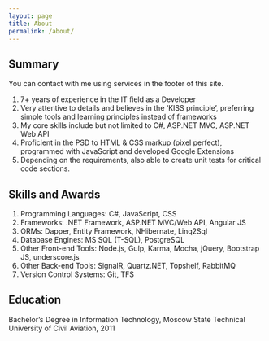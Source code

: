 ```yaml
---
layout: page
title: About
permalink: /about/
---
```


## Summary 

You can contact with me using services in the footer of this site.


1. 7+ years of experience in the IT field as a Developer
2. Very attentive to details and believes in the ‘KISS principle’, preferring simple tools and learning principles instead of frameworks
3. My core skills include but not limited to C#, ASP.NET MVC, ASP.NET Web API
4. Proficient in the PSD to HTML &amp; CSS markup (pixel perfect), programmed with JavaScript and developed Google Extensions
5. Depending on the requirements, also able to create unit tests for critical code sections.

## Skills and Awards

1. Programming Languages: C#, JavaScript, CSS
2. Frameworks: .NET Framework, ASP.NET MVC/Web API, Angular JS
3. ORMs: Dapper, Entity Framework, NHibernate, Linq2Sql
3. Database Engines: MS SQL (T-SQL), PostgreSQL
4. Other Front-end Tools: Node.js, Gulp, Karma, Mocha, jQuery, Bootstrap JS, underscore.js
5. Other Back-end Tools: SignalR, Quartz.NET, Topshelf, RabbitMQ
6. Version Control Systems: Git, TFS

## Education

Bachelor’s Degree in Information Technology, Moscow State Technical University of Civil Aviation, 2011